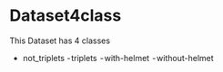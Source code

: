 # Dataset4class
This Dataset has 4 classes
 - not_triplets
 - triplets
 - with-helmet
 - without-helmet
